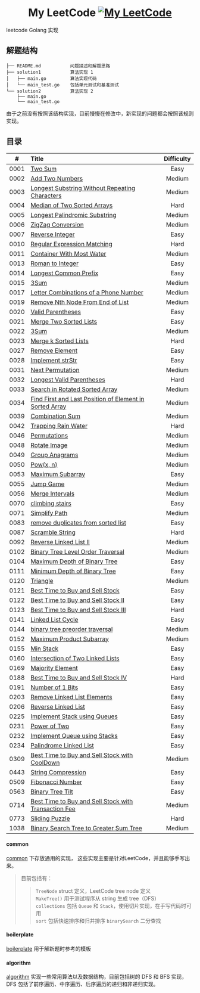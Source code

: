 <div align="center">  

My LeetCode [![My LeetCode][leetcode-image]][leetcode-url] 
===

</div>  

leetcode Golang 实现

## 解题结构
```
├── README.md           问题描述和解题思路  
├── solution1           算法实现 1  
│   ├── main.go         算法实现代码  
│   └── main_test.go    包括单元测试和基准测试  
└── solution2           算法实现 2  
    ├── main.go         
    └── main_test.go    
```

由于之前没有按照该结构实现，目前慢慢在修改中，新实现的问题都会按照该规则实现。

## 目录
| #    |  Title                                                             |  Difficulty   |
|:--------:|:---------------------------------------------------------------|:--------:|
| 0001 | [Two Sum](https://github.com/KevinBaiSg/MyLeetCode/tree/master/0001_two_sum) | Easy |
| 0002 | [Add Two Numbers](https://github.com/KevinBaiSg/MyLeetCode/tree/master/0002_add_two_numbers) | Medium |
| 0003 | [Longest Substring Without Repeating Characters](https://github.com/KevinBaiSg/MyLeetCode/tree/master/0003_longest_substring_without_repeating_characters) | Medium |
| 0004 | [Median of Two Sorted Arrays](https://github.com/KevinBaiSg/MyLeetCode/tree/master/0004_Median_of_Two_Sorted_Arrays) | Hard |
| 0005 | [Longest Palindromic Substring](https://github.com/KevinBaiSg/MyLeetCode/tree/master/0005_longest_palindromic_substring) | Medium |
| 0006 | [ZigZag Conversion](https://github.com/KevinBaiSg/MyLeetCode/tree/master/0006_ZigZag_Conversion) | Medium |
| 0007 | [Reverse Integer](https://github.com/KevinBaiSg/MyLeetCode/tree/master/0007_Reverse_Integer) | Easy |
| 0010 | [Regular Expression Matching](https://github.com/KevinBaiSg/MyLeetCode/tree/master/0010_Regular_Expression_Matching) | Hard |
| 0011 | [Container With Most Water](https://github.com/KevinBaiSg/MyLeetCode/tree/master/0011_Container_With_Most_Water) | Medium |
| 0013 | [Roman to Integer](https://github.com/KevinBaiSg/MyLeetCode/tree/master/0013_Roman_to_Integer) | Easy |
| 0014 | [Longest Common Prefix](https://github.com/KevinBaiSg/MyLeetCode/tree/master/0014_Longest_Common_Prefix) | Easy |
| 0015 | [3Sum](https://github.com/KevinBaiSg/MyLeetCode/tree/master/0015_3Sum) | Medium |
| 0017 | [Letter Combinations of a Phone Number](https://github.com/KevinBaiSg/MyLeetCode/tree/master/0017_Letter_Combinations_of_a_Phone_Number) | Medium |
| 0019 | [Remove Nth Node From End of List](https://github.com/KevinBaiSg/MyLeetCode/tree/master/0019_Remove_Nth_Node_From_End_of_List) | Medium |
| 0020 | [Valid Parentheses](https://github.com/KevinBaiSg/MyLeetCode/tree/master/0020_Valid_Parentheses) | Easy |
| 0021 | [Merge Two Sorted Lists](https://github.com/KevinBaiSg/MyLeetCode/tree/master/0021_Merge_Two_Sorted_Lists) | Easy |
| 0022 | [3Sum](https://github.com/KevinBaiSg/MyLeetCode/tree/master/0022_Generate_Parentheses) | Medium |
| 0023 | [Merge k Sorted Lists](https://github.com/KevinBaiSg/MyLeetCode/tree/master/0023_Merge_k_Sorted_Lists) | Hard |
| 0027 | [Remove Element](https://github.com/KevinBaiSg/MyLeetCode/tree/master/0027_Remove_Element) | Easy |
| 0028 | [Implement strStr](https://github.com/KevinBaiSg/MyLeetCode/tree/master/0028_Implement_strStr) | Easy |
| 0031 | [Next Permutation](https://github.com/KevinBaiSg/MyLeetCode/tree/master/0031_Next_Permutation) | Medium |
| 0032 | [Longest Valid Parentheses](https://github.com/KevinBaiSg/MyLeetCode/tree/master/0032_Longest_Valid_Parentheses) | Hard |
| 0033 | [Search in Rotated Sorted Array](https://github.com/KevinBaiSg/MyLeetCode/tree/master/0033_Search_in_Rotated_Sorted_Array) | Medium |
| 0034 | [Find First and Last Position of Element in Sorted Array](https://github.com/KevinBaiSg/MyLeetCode/tree/master/0034_Find_First_and_Last_Position_of_Element_in_Sorted_Array) | Medium |
| 0039 | [Combination Sum](https://github.com/KevinBaiSg/MyLeetCode/tree/master/0039_Combination_Sum) | Medium |
| 0042 | [Trapping Rain Water](https://github.com/KevinBaiSg/MyLeetCode/tree/master/0042_Trapping_Rain_Water) | Hard |
| 0046 | [Permutations](https://github.com/KevinBaiSg/MyLeetCode/tree/master/0046_Permutations) | Medium |
| 0048 | [Rotate Image](https://github.com/KevinBaiSg/MyLeetCode/tree/master/0048_Rotate_Image) | Medium |
| 0049 | [Group Anagrams](https://github.com/KevinBaiSg/MyLeetCode/tree/master/0049_Group_Anagrams) | Medium |
| 0050 | [Pow(x, n)](https://github.com/KevinBaiSg/MyLeetCode/tree/master/0050_Powx_n) | Medium |
| 0053 | [Maximum Subarray](https://github.com/KevinBaiSg/MyLeetCode/tree/master/0053_Maximum_Subarray) | Easy |
| 0055 | [Jump Game](https://github.com/KevinBaiSg/MyLeetCode/tree/master/0055_Jump_Game) | Medium |
| 0056 | [Merge Intervals](https://github.com/KevinBaiSg/MyLeetCode/tree/master/0056_Merge_Intervals) | Medium |
| 0070 | [climbing stairs](https://github.com/KevinBaiSg/MyLeetCode/tree/master/0070_climbing_stairs) | Easy |
| 0071 | [Simplify Path](https://github.com/KevinBaiSg/MyLeetCode/tree/master/0071_Simplify_Path) | Medium |
| 0083 | [remove duplicates from sorted list](https://github.com/KevinBaiSg/MyLeetCode/tree/master/0083_remove_duplicates_from_sorted_list) | Easy |
| 0087 | [Scramble String](https://github.com/KevinBaiSg/MyLeetCode/tree/master/0087_Scramble_String) | Hard |
| 0092 | [Reverse Linked List II](https://github.com/KevinBaiSg/MyLeetCode/tree/master/0092_Reverse_Linked_List_II) | Medium |
| 0102 | [Binary Tree Level Order Traversal](https://github.com/KevinBaiSg/MyLeetCode/tree/master/0102_Binary_Tree_Level_Order_Traversal) | Medium |
| 0104 | [Maximum Depth of Binary Tree](https://github.com/KevinBaiSg/MyLeetCode/tree/master/0104_Maximum_Depth_of_Binary_Tree) | Easy |
| 0111 | [Minimum Depth of Binary Tree](https://github.com/KevinBaiSg/MyLeetCode/tree/master/0111_Minimum_Depth_of_Binary_Tree) | Easy |
| 0120 | [Triangle](https://github.com/KevinBaiSg/MyLeetCode/tree/master/0120_Triangle) | Medium |
| 0121 | [Best Time to Buy and Sell Stock](https://github.com/KevinBaiSg/MyLeetCode/tree/master/0121_Best_Time_to_Buy_and_Sell_Stock) | Easy |
| 0122 | [Best Time to Buy and Sell Stock II](https://github.com/KevinBaiSg/MyLeetCode/tree/master/0122_Best_Time_to_Buy_and_Sell_Stock_II) | Easy |
| 0123 | [Best Time to Buy and Sell Stock III](https://github.com/KevinBaiSg/MyLeetCode/tree/master/0123_Best_Time_to_Buy_and_Sell_Stock_III) | Hard |
| 0141 | [Linked List Cycle](https://github.com/KevinBaiSg/MyLeetCode/tree/master/0141_Linked_List_Cycle) | Easy |
| 0144 | [binary tree preorder traversal](https://github.com/KevinBaiSg/MyLeetCode/tree/master/0144_binary_tree_preorder_traversal) | Medium |
| 0152 | [Maximum Product Subarray](https://github.com/KevinBaiSg/MyLeetCode/tree/master/0152_Maximum_Product_Subarray) | Medium |
| 0155 | [Min Stack](https://github.com/KevinBaiSg/MyLeetCode/tree/master/0155_Min_Stack) | Easy |
| 0160 | [Intersection of Two Linked Lists](https://github.com/KevinBaiSg/MyLeetCode/tree/master/0160_Intersection_of_Two_Linked_Lists) | Easy |
| 0169 | [Majority Element](https://github.com/KevinBaiSg/MyLeetCode/tree/master/0169_Majority_Element) | Easy |
| 0188 | [Best Time to Buy and Sell Stock IV](https://github.com/KevinBaiSg/MyLeetCode/tree/master/0188_Best_Time_to_Buy_and_Sell_Stock_IV) | Hard |
| 0191 | [Number of 1 Bits](https://github.com/KevinBaiSg/MyLeetCode/tree/master/0191_Number_of_1_Bits) | Easy |
| 0203 | [Remove Linked List Elements](https://github.com/KevinBaiSg/MyLeetCode/tree/master/0203_Remove_Linked_List_Elements) | Easy |
| 0206 | [Reverse Linked List](https://github.com/KevinBaiSg/MyLeetCode/tree/master/0206_Reverse_Linked_List) | Easy |
| 0225 | [Implement Stack using Queues](https://github.com/KevinBaiSg/MyLeetCode/tree/master/0225_Implement_Stack_using_Queues) | Easy |
| 0231 | [Power of Two](https://github.com/KevinBaiSg/MyLeetCode/tree/master/0231_Power_of_Two) | Easy |
| 0232 | [Implement Queue using Stacks](https://github.com/KevinBaiSg/MyLeetCode/tree/master/0232_Implement_Queue_using_Stacks) | Easy |
| 0234 | [Palindrome Linked List](https://github.com/KevinBaiSg/MyLeetCode/tree/master/0234_Palindrome_Linked_List) | Easy |
| 0309 | [Best Time to Buy and Sell Stock with CoolDown](https://github.com/KevinBaiSg/MyLeetCode/tree/master/0309_Best_Time_to_Buy_and_Sell_Stock_with_Cooldown) | Medium |
| 0443 | [String Compression](https://github.com/KevinBaiSg/MyLeetCode/tree/master/0443_String_Compression) | Easy |
| 0509 | [Fibonacci Number](https://github.com/KevinBaiSg/MyLeetCode/tree/master/0509_Fibonacci_Number) | Easy |
| 0563 | [Binary Tree Tilt](https://github.com/KevinBaiSg/MyLeetCode/tree/master/0563_Binary_Tree_Tilt) | Easy |
| 0714 | [Best Time to Buy and Sell Stock with Transaction Fee](https://github.com/KevinBaiSg/MyLeetCode/tree/master/0714_Best_Time_to_Buy_and_Sell_Stock_with_Transaction_Fee) | Medium |
| 0773 | [Sliding Puzzle](https://github.com/KevinBaiSg/MyLeetCode/tree/master/0773_Sliding_Puzzle) | Hard |
| 1038 | [Binary Search Tree to Greater Sum Tree](https://github.com/KevinBaiSg/MyLeetCode/tree/master/1038_Binary_Search_Tree_to_Greater_Sum_Tree) | Medium |


#### common 
[common](https://github.com/KevinBaiSg/MyLeetCode/tree/master/common) 下存放通用的实现，
这些实现主要是针对LeetCode，并且能够手写出来。 
> 目前包括有：        
>> `TreeNode` struct 定义，LeetCode tree node 定义  
>> `MakeTree()` 用于测试程序从 string 生成 tree（DFS）    
>> `collections` 包括 `Queue` 和 `Stack`，使用切片实现，在手写代码时可用   
>> `sort` 包括快速排序和归并排序 
>> `binarySearch` 二分查找

#### boilerplate    
[boilerplate](https://github.com/KevinBaiSg/MyLeetCode/tree/master/boilerplate) 用于解新题时参考的模板 

#### algorithm  
[algorithm](https://github.com/KevinBaiSg/MyLeetCode/tree/master/algorithm) 实现一些常用算法以及数据结构，目前包括树的 DFS 和 BFS 实现，DFS 包括了前序遍历、中序遍历、后序遍历的递归和非递归实现。  


[leetcode-image]: https://img.shields.io/badge/LeetCode-KevinBai-brightgreen.svg
[leetcode-url]: https://leetcode-cn.com/kevinbaisg
